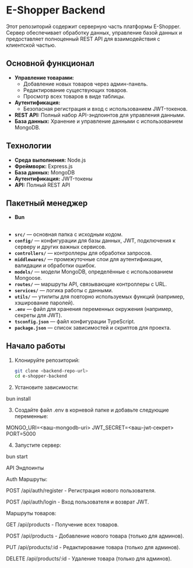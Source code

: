 # E-Shopper Backend

Этот репозиторий содержит серверную часть платформы E-Shopper. Сервер обеспечивает обработку данных, управление базой данных и предоставляет полноценный REST API для взаимодействия с клиентской частью.

## Основной функционал

- **Управление товарами:**
  - Добавление новых товаров через админ-панель.
  - Редактирование существующих товаров.
  - Просмотр всех товаров в виде таблицы.
- **Аутентификация:**
  - Безопасная регистрация и вход с использованием JWT-токенов.
- **REST API:** Полный набор API-эндпоинтов для управления данными.
- **База данных:** Хранение и управление данными с использованием MongoDB.

## Технологии

- **Среда выполнения:** Node.js
- **Фреймворк:** Express.js
- **База данных:** MongoDB
- **Аутентификация:** JWT-токены
- **API:** Полный REST API

## Пакетный менеджер

- **Bun**

##

- **`src/`** — основная папка с исходным кодом.
- **`config/`** — конфигурации для базы данных, JWT, подключения к серверу и других важных сервисов.
- **`controllers/`** — контроллеры для обработки запросов.
- **`middlewares/`** — промежуточные слои для аутентификации, валидации и обработки ошибок.
- **`models/`** — модели MongoDB, определённые с использованием Mongoose.
- **`routes/`** — маршруты API, связывающие контроллеры с URL.
- **`services/`** — логика работы с данными.
- **`utils/`** — утилиты для повторно используемых функций (например, хэширование паролей).
- **`.env`** — файл для хранения переменных окружения (например, секреты для JWT).
- **`tsconfig.json`** — файл конфигурации TypeScript.
- **`package.json`** — список зависимостей и скриптов для проекта.

## Начало работы

1. Клонируйте репозиторий:

   ```bash
   git clone <backend-repo-url>
   cd e-shopper-backend

   ```

2. Установите зависимости:

bun install

3. Создайте файл .env в корневой папке и добавьте следующие переменные:

MONGO_URI=<ваш-mongodb-uri>
JWT_SECRET=<ваш-jwt-секрет>
PORT=5000

4. Запустите сервер:

bun start

API Эндпоинты

Auth Маршруты:

POST /api/auth/register - Регистрация нового пользователя.

POST /api/auth/login - Вход пользователя и возврат JWT.

Маршруты товаров:

GET /api/products - Получение всех товаров.

POST /api/products - Добавление нового товара (только для админов).

PUT /api/products/:id - Редактирование товара (только для админов).

DELETE /api/products/:id - Удаление товара (только для админов).
